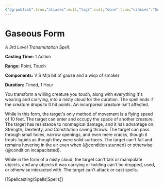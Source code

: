 ```yaml
---
{"dg-publish":true,"aliases":null,"tags":null,"done":true,"classes":"Sorcerer, Warlock, Wizard,","spellLevel":3,"school":"Transmutation","source":"PHB","permalink":"/spells/gaseous-form/","dgHomeLink":false,"dgPassFrontmatter":true}
---
```


# Gaseous Form
*A 3rd Level Transmutation Spell.*

**Casting Time:** 1 Action

**Range:** Point, Touch

**Components:** V S M(a bit of gauze and a wisp of smoke)

**Duration:** Timed, 1 Hour

You transform a willing creature you touch, along with everything it's wearing and carrying, into a misty cloud for the duration. The spell ends if the creature drops to 0 hit points. An incorporeal creature isn't affected.



While in this form, the target's only method of movement is a flying speed of 10 feet. The target can enter and occupy the space of another creature. The target has resistance to nonmagical damage, and it has advantage on Strength, Dexterity, and Constitution saving throws. The target can pass through small holes, narrow openings, and even mere cracks, though it treats liquids as though they were solid surfaces. The target can't fall and remains hovering in the air even when {@condition stunned} or otherwise {@condition incapacitated}.



While in the form of a misty cloud, the target can't talk or manipulate objects, and any objects it was carrying or holding can't be dropped, used, or otherwise interacted with. The target can't attack or cast spells.

[[Spellcasting/Spells|Spells]]